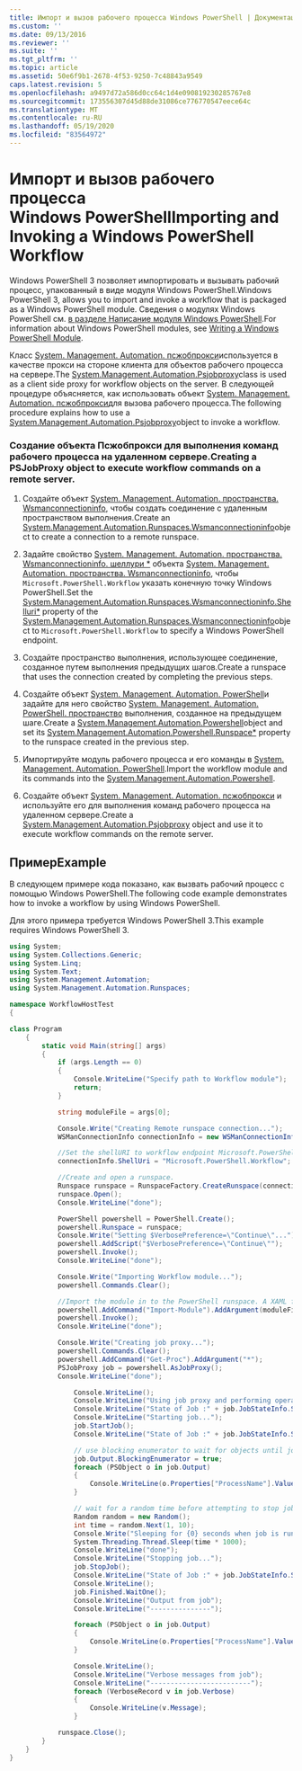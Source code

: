 ```yaml
---
title: Импорт и вызов рабочего процесса Windows PowerShell | Документация Майкрософт
ms.custom: ''
ms.date: 09/13/2016
ms.reviewer: ''
ms.suite: ''
ms.tgt_pltfrm: ''
ms.topic: article
ms.assetid: 50e6f9b1-2678-4f53-9250-7c48843a9549
caps.latest.revision: 5
ms.openlocfilehash: a9497d72a586d0cc64c1d4e090819230285767e8
ms.sourcegitcommit: 173556307d45d88de31086ce776770547eece64c
ms.translationtype: MT
ms.contentlocale: ru-RU
ms.lasthandoff: 05/19/2020
ms.locfileid: "83564972"
---
```

# <a name="importing-and-invoking-a-windows-powershell-workflow"></a><span data-ttu-id="ba7e1-102">Импорт и вызов рабочего процесса Windows PowerShell</span><span class="sxs-lookup"><span data-stu-id="ba7e1-102">Importing and Invoking a Windows PowerShell Workflow</span></span>

<span data-ttu-id="ba7e1-103">Windows PowerShell 3 позволяет импортировать и вызывать рабочий процесс, упакованный в виде модуля Windows PowerShell.</span><span class="sxs-lookup"><span data-stu-id="ba7e1-103">Windows PowerShell 3, allows you to import and invoke a workflow that is packaged as a Windows PowerShell module.</span></span> <span data-ttu-id="ba7e1-104">Сведения о модулях Windows PowerShell см. [в разделе Написание модуля Windows PowerShell](../module/writing-a-windows-powershell-module.md).</span><span class="sxs-lookup"><span data-stu-id="ba7e1-104">For information about Windows PowerShell modules, see [Writing a Windows PowerShell Module](../module/writing-a-windows-powershell-module.md).</span></span>

<span data-ttu-id="ba7e1-105">Класс [System. Management. Automation. псжобпрокси](/dotnet/api/System.Management.Automation.PSJobProxy)используется в качестве прокси на стороне клиента для объектов рабочего процесса на сервере.</span><span class="sxs-lookup"><span data-stu-id="ba7e1-105">The [System.Management.Automation.Psjobproxy](/dotnet/api/System.Management.Automation.PSJobProxy)class is used as a client side proxy for workflow objects on the server.</span></span> <span data-ttu-id="ba7e1-106">В следующей процедуре объясняется, как использовать объект [System. Management. Automation. псжобпрокси](/dotnet/api/System.Management.Automation.PSJobProxy)для вызова рабочего процесса.</span><span class="sxs-lookup"><span data-stu-id="ba7e1-106">The following procedure explains how to use a [System.Management.Automation.Psjobproxy](/dotnet/api/System.Management.Automation.PSJobProxy)object to invoke a workflow.</span></span>

### <a name="creating-a-psjobproxy-object-to-execute-workflow-commands-on-a-remote-server"></a><span data-ttu-id="ba7e1-107">Создание объекта Псжобпрокси для выполнения команд рабочего процесса на удаленном сервере.</span><span class="sxs-lookup"><span data-stu-id="ba7e1-107">Creating a PSJobProxy object to execute workflow commands on a remote server.</span></span>

1. <span data-ttu-id="ba7e1-108">Создайте объект [System. Management. Automation. пространства. Wsmanconnectioninfo](/dotnet/api/System.Management.Automation.Runspaces.WSManConnectionInfo), чтобы создать соединение с удаленным пространством выполнения.</span><span class="sxs-lookup"><span data-stu-id="ba7e1-108">Create an [System.Management.Automation.Runspaces.Wsmanconnectioninfo](/dotnet/api/System.Management.Automation.Runspaces.WSManConnectionInfo)object to create a connection to a remote runspace.</span></span>

2. <span data-ttu-id="ba7e1-109">Задайте свойство [System. Management. Automation. пространства. Wsmanconnectioninfo. шеллури \*](/dotnet/api/System.Management.Automation.Runspaces.WSManConnectionInfo.ShellUri) объекта [System. Management. Automation. пространства. Wsmanconnectioninfo](/dotnet/api/System.Management.Automation.Runspaces.WSManConnectionInfo), чтобы `Microsoft.PowerShell.Workflow` указать конечную точку Windows PowerShell.</span><span class="sxs-lookup"><span data-stu-id="ba7e1-109">Set the [System.Management.Automation.Runspaces.Wsmanconnectioninfo.Shelluri\*](/dotnet/api/System.Management.Automation.Runspaces.WSManConnectionInfo.ShellUri) property of the [System.Management.Automation.Runspaces.Wsmanconnectioninfo](/dotnet/api/System.Management.Automation.Runspaces.WSManConnectionInfo)object to `Microsoft.PowerShell.Workflow` to specify a Windows PowerShell endpoint.</span></span>

3. <span data-ttu-id="ba7e1-110">Создайте пространство выполнения, использующее соединение, созданное путем выполнения предыдущих шагов.</span><span class="sxs-lookup"><span data-stu-id="ba7e1-110">Create a runspace that uses the connection created by completing the previous steps.</span></span>

4. <span data-ttu-id="ba7e1-111">Создайте объект [System. Management. Automation. PowerShell](/dotnet/api/System.Management.Automation.PowerShell)и задайте для него свойство [System. Management. Automation. PowerShell. пространство](/dotnet/api/System.Management.Automation.PowerShell.Runspace) выполнения, созданное на предыдущем шаге.</span><span class="sxs-lookup"><span data-stu-id="ba7e1-111">Create a [System.Management.Automation.Powershell](/dotnet/api/System.Management.Automation.PowerShell)object and set its [System.Management.Automation.Powershell.Runspace\*](/dotnet/api/System.Management.Automation.PowerShell.Runspace) property to the runspace created in the previous step.</span></span>

5. <span data-ttu-id="ba7e1-112">Импортируйте модуль рабочего процесса и его команды в [System. Management. Automation. PowerShell](/dotnet/api/System.Management.Automation.PowerShell).</span><span class="sxs-lookup"><span data-stu-id="ba7e1-112">Import the workflow module and its commands into the [System.Management.Automation.Powershell](/dotnet/api/System.Management.Automation.PowerShell).</span></span>

6. <span data-ttu-id="ba7e1-113">Создайте объект [System. Management. Automation. псжобпрокси](/dotnet/api/System.Management.Automation.PSJobProxy) и используйте его для выполнения команд рабочего процесса на удаленном сервере.</span><span class="sxs-lookup"><span data-stu-id="ba7e1-113">Create a [System.Management.Automation.Psjobproxy](/dotnet/api/System.Management.Automation.PSJobProxy) object and use it to execute workflow commands on the remote server.</span></span>

## <a name="example"></a><span data-ttu-id="ba7e1-114">Пример</span><span class="sxs-lookup"><span data-stu-id="ba7e1-114">Example</span></span>

<span data-ttu-id="ba7e1-115">В следующем примере кода показано, как вызвать рабочий процесс с помощью Windows PowerShell.</span><span class="sxs-lookup"><span data-stu-id="ba7e1-115">The following code example demonstrates how to invoke a workflow by using Windows PowerShell.</span></span>

<span data-ttu-id="ba7e1-116">Для этого примера требуется Windows PowerShell 3.</span><span class="sxs-lookup"><span data-stu-id="ba7e1-116">This example requires Windows PowerShell 3.</span></span>

```csharp
using System;
using System.Collections.Generic;
using System.Linq;
using System.Text;
using System.Management.Automation;
using System.Management.Automation.Runspaces;

namespace WorkflowHostTest
{

class Program
    {
        static void Main(string[] args)
        {
            if (args.Length == 0)
            {
                Console.WriteLine("Specify path to Workflow module");
                return;
            }

            string moduleFile = args[0];

            Console.Write("Creating Remote runspace connection...");
            WSManConnectionInfo connectionInfo = new WSManConnectionInfo();

            //Set the shellURI to workflow endpoint Microsoft.PowerShell.Workflow
            connectionInfo.ShellUri = "Microsoft.PowerShell.Workflow";

            //Create and open a runspace.
            Runspace runspace = RunspaceFactory.CreateRunspace(connectionInfo);
            runspace.Open();
            Console.WriteLine("done");

            PowerShell powershell = PowerShell.Create();
            powershell.Runspace = runspace;
            Console.Write("Setting $VerbosePreference=\"Continue\"...");
            powershell.AddScript("$VerbosePreference=\"Continue\"");
            powershell.Invoke();
            Console.WriteLine("done");

            Console.Write("Importing Workflow module...");
            powershell.Commands.Clear();

            //Import the module in to the PowerShell runspace. A XAML file could also be imported directly by using Import-Module.
            powershell.AddCommand("Import-Module").AddArgument(moduleFile);
            powershell.Invoke();
            Console.WriteLine("done");

            Console.Write("Creating job proxy...");
            powershell.Commands.Clear();
            powershell.AddCommand("Get-Proc").AddArgument("*");
            PSJobProxy job = powershell.AsJobProxy();
            Console.WriteLine("done");

                Console.WriteLine();
                Console.WriteLine("Using job proxy and performing operations...");
                Console.WriteLine("State of Job :" + job.JobStateInfo.State.ToString());
                Console.WriteLine("Starting job...");
                job.StartJob();
                Console.WriteLine("State of Job :" + job.JobStateInfo.State.ToString());

                // use blocking enumerator to wait for objects until job finishes
                job.Output.BlockingEnumerator = true;
                foreach (PSObject o in job.Output)
                {
                    Console.WriteLine(o.Properties["ProcessName"].Value.ToString());
                }

                // wait for a random time before attempting to stop job
                Random random = new Random();
                int time = random.Next(1, 10);
                Console.Write("Sleeping for {0} seconds when job is running on another thread...", time);
                System.Threading.Thread.Sleep(time * 1000);
                Console.WriteLine("done");
                Console.WriteLine("Stopping job...");
                job.StopJob();
                Console.WriteLine("State of Job :" + job.JobStateInfo.State.ToString());
                Console.WriteLine();
                job.Finished.WaitOne();
                Console.WriteLine("Output from job");
                Console.WriteLine("---------------");

                foreach (PSObject o in job.Output)
                {
                    Console.WriteLine(o.Properties["ProcessName"].Value.ToString());
                }

                Console.WriteLine();
                Console.WriteLine("Verbose messages from job");
                Console.WriteLine("-------------------------");
                foreach (VerboseRecord v in job.Verbose)
                {
                    Console.WriteLine(v.Message);
                }

            runspace.Close();
        }
    }
}

```

